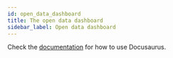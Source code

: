 ```yaml
---
id: open_data_dashboard
title: The open data dashboard
sidebar_label: Open data dashboard
---
```


Check the [documentation](https://docusaurus.io) for how to use Docusaurus.